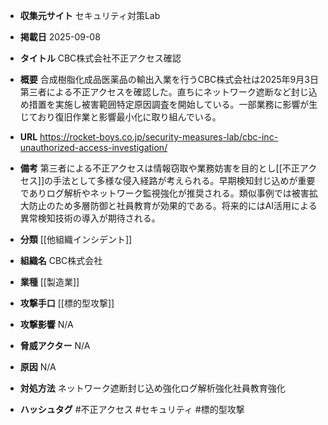 - **収集元サイト**
セキュリティ対策Lab

- **掲載日**
2025-09-08

- **タイトル**
CBC株式会社不正アクセス確認

- **概要**
合成樹脂化成品医薬品の輸出入業を行うCBC株式会社は2025年9月3日第三者による不正アクセスを確認した。直ちにネットワーク遮断など封じ込め措置を実施し被害範囲特定原因調査を開始している。一部業務に影響が生じており復旧作業と影響最小化に取り組んでいる。

- **URL**
https://rocket-boys.co.jp/security-measures-lab/cbc-inc-unauthorized-access-investigation/

- **備考**
第三者による不正アクセスは情報窃取や業務妨害を目的とし[[不正アクセス]]の手法として多様な侵入経路が考えられる。早期検知封じ込めが重要でありログ解析やネットワーク監視強化が推奨される。類似事例では被害拡大防止のため多層防御と社員教育が効果的である。将来的にはAI活用による異常検知技術の導入が期待される。

- **分類**
[[他組織インシデント]]

- **組織名**
CBC株式会社

- **業種**
[[製造業]]

- **攻撃手口**
[[標的型攻撃]]

- **攻撃影響**
N/A

- **脅威アクター**
N/A

- **原因**
N/A

- **対処方法**
ネットワーク遮断封じ込め強化ログ解析強化社員教育強化

- **ハッシュタグ**
#不正アクセス #セキュリティ #標的型攻撃

